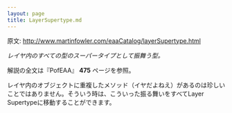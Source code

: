 ```yaml
---
layout: page
title: LayerSupertype.md
---
```


原文: http://www.martinfowler.com/eaaCatalog/layerSupertype.html

*レイヤ内のすべての型のスーパータイプとして振舞う型。*

解説の全文は『PofEAA』 **475** ページを参照。

レイヤ内のオブジェクトに重複したメソッド（イヤだよねえ）があるのは珍しいことではありません。そういう時は、こういった振る舞いをすべてLayer Supertypeに移動することができます。

